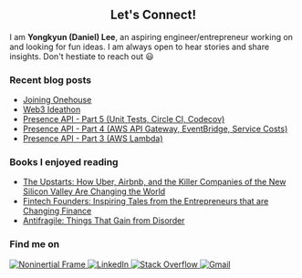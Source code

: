 <h2 align="center">Let's Connect!</h2>

I am **Yongkyun (Daniel) Lee**, an aspiring engineer/entrepreneur working on and looking for fun ideas. I am always open to hear stories and share insights. Don't hestiate to reach out 😃

<!-- ### Experiences

<p>
    <a href="https://pagenow.io" target="_blank">
        <img alt="Pagenow" src="./assets/PageNow.png" width="15" />
    </a>
    <a href="https://pagenow.io" target="_blank">PageNow</a>, 
    <i>Founder/Head Engineer</i> (Jul, 2021 - Present)
</p>

<p>
    <a href="https://www.goldmansachs.com" target="_blank">
        <img alt="Goldman Sachs" src="./assets/GoldmanSachs.png" width="15"/>
    </a>
    <a href="https://www.goldmansachs.com" target="_blank">Goldman Sachs</a>, <i>Analyst</i> (Jul, 2021 - Present)
</p>

<p>
    <a href="https://lablup.com/" target="_blank">
        <img alt="Lablup" src="./assets/Lablup.png" width="15" />
    </a>
    <a href="https://lablup.com/" target="_blank">Lablup Inc.</a>, <i>Software Engineer Intern</i> (Aug, 2020 - Sep, 2020)
</p>

<p>
    <a href="https://onclusive.com" target="_blank">
        <img alt="Onclusive" src="./assets/Onclusive.png" width="15"/>
    </a>
    <a href="https://onclusive.com" target="_blank">Onclusive</a>, <i>Software Engineer Intern</i> (Jun, 2019 - Sep, 2019)
</p>

<p>
    <a href="https://www.navercorp.com/" target="_blank">
        <img alt="Naver" src="./assets/Naver.png" width="15"/>
    </a>
    <a href="https://www.navercorp.com/" target="_blank">Naver</a>, <i>AI Research Intern Intern</i> (Jun, 2018 - Sep, 2018)
</p>

### Skills

<p>
<img alt="Python" src="https://img.shields.io/badge/-Python-2b6ea3?style=flat-square&logo=Python&logoColor=white" />
<img alt="Java" src="https://img.shields.io/badge/Java-ED8B00?style=flat-square&logo=java&logoColor=white" />
<img alt="Angular" src="https://img.shields.io/badge/Angular-A6120D?style=flat-square&logo=angular&logoColor=white" />
<img alt="React" src="https://img.shields.io/badge/React-20232A?style=flat-square&logo=react&logoColor=61DAFB" />
<img alt="TypeScript" src="https://img.shields.io/badge/-TypeScript-007ACC?style=flat-square&logo=typescript&logoColor=white" />
<img alt="PostgresQL" src="https://img.shields.io/badge/PostgreSQL-316192?style=flat-square&logo=postgresql&logoColor=white" />
<img alt="Amazon Web Services" src="https://img.shields.io/badge/-AWS-232F3E?style=flat-square&logo=amazon-aws&logoColor=white" />
<img alt="Terraform" src="https://img.shields.io/badge/terraform-%235835CC.svg?style=flat-square&logo=terraform&logoColor=white" />
</p>

-->
    
### Recent blog posts

* [Joining Onehouse](https://noninertialframe.com/blog/Joining%20Onehouse)
* [Web3 Ideathon](https://noninertialframe.com/blog/Web3%20Ideathon)
* [Presence API - Part 5 (Unit Tests, Circle CI, Codecov)](https://noninertialframe.com/blog/Presence%20API%20-%20Part%205%20%28Unit%20Tests,%20Circle%20CI,%20Codecov%29)
* [Presence API - Part 4 (AWS API Gateway, EventBridge, Service Costs)](https://noninertialframe.com/blog/Presence%20API%20-%20Part%204%20%28AWS%20API%20Gateway,%20EventBridge,%20Service%20Costs%29)
* [Presence API - Part 3 (AWS Lambda)](https://noninertialframe.com/blog/Presence%20API%20-%20Part%203%20%28AWS%20Lambda%29)

<!--
* [Presence API - Part 2 (AWS VPC, Security Group, ElastiCache, RDS Proxy, DynamoDB)](https://noninertialframe.com/blog/Presence%20API%20-%20Part%202%20%28AWS%20VPC,%20Security%20Group,%20ElastiCache,%20RDS%20Proxy,%20DynamoDB%29)
* [Presence API - Part 1 (Architecture, AWS CDK)](https://noninertialframe.com/blog/Presence%20API%20-%20Part%201%20%28Architecture,%20AWS%20CDK%29)
* [PageNow - Part 3 (Presence API, Chat API)](https://noninertialframe.com/blog/PageNow%20-%20Part%203%20%28Presence%20API,%20Chat%20API%29)
* [PageNow - Part 2 (Extension, Client, and user-api)](https://noninertialframe.com/blog/PageNow%20-%20Part%202%20%28Extension,%20Client,%20and%20user-api%29)
* [PageNow - Part 1 (Development Overview)](https://noninertialframe.com/blog/PageNow%20-%20Part%201%20%28Development%20Overview%29)
-->

### Books I enjoyed reading

* [The Upstarts: How Uber, Airbnb, and the Killer Companies of the New Silicon Valley Are Changing the World](https://www.goodreads.com/book/show/29905580-the-upstarts)
* [Fintech Founders: Inspiring Tales from the Entrepreneurs that are Changing Finance](https://www.goodreads.com/book/show/49505988-fintech-founders)
* [Antifragile: Things That Gain from Disorder](https://www.goodreads.com/book/show/13530973-antifragile)

<!--
* [Misbehaving: The Making of Behavioral Economics](https://www.goodreads.com/book/show/26530355-misbehaving)
* [Loonshots](https://www.goodreads.com/book/show/39863447-loonshots)
-->

### Find me on

<a href="https://www.noninertialframe.com" target="_blank">
    <img alt="Noninertial Frame" src="https://img.shields.io/badge/-Noninertial Frame-65737e?style=flat-square&logoColor=">
</a>
<a href="https://www.linkedin.com/in/yongkyunlee/" target="_blank">
    <img alt="LinkedIn" src="https://img.shields.io/badge/LinkedIn-0077B5?style=flat-square&logo=linkedin&logoColor=white" />
</a>
<a href="https://stackoverflow.com/users/14090412/noninertialframe" target="_blank">
    <img alt="Stack Overflow" src="https://img.shields.io/badge/Stack_Overflow-FE7A16?style=flat-square&logo=stack-overflow&logoColor=white" />
</a>
<a href="mailto:yonkyun.daniel.lee@gmail.com">
    <img alt="Gmail" src="https://img.shields.io/badge/Gmail-D14836?style=flat-square&logo=gmail&logoColor=white" />
</a>
